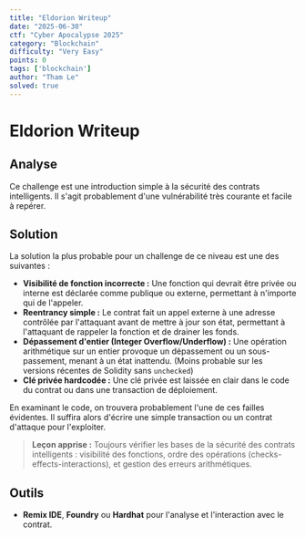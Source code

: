 ```yaml
---
title: "Eldorion Writeup"
date: "2025-06-30"
ctf: "Cyber Apocalypse 2025"
category: "Blockchain"
difficulty: "Very Easy"
points: 0
tags: ['blockchain']
author: "Tham Le"
solved: true
---
```


# Eldorion Writeup

## Analyse

Ce challenge est une introduction simple à la sécurité des contrats intelligents. Il s'agit probablement d'une vulnérabilité très courante et facile à repérer.

## Solution

La solution la plus probable pour un challenge de ce niveau est une des suivantes :

-   **Visibilité de fonction incorrecte :** Une fonction qui devrait être privée ou interne est déclarée comme publique ou externe, permettant à n'importe qui de l'appeler.
-   **Reentrancy simple :** Le contrat fait un appel externe à une adresse contrôlée par l'attaquant avant de mettre à jour son état, permettant à l'attaquant de rappeler la fonction et de drainer les fonds.
-   **Dépassement d'entier (Integer Overflow/Underflow) :** Une opération arithmétique sur un entier provoque un dépassement ou un sous-passement, menant à un état inattendu. (Moins probable sur les versions récentes de Solidity sans `unchecked`)
-   **Clé privée hardcodée :** Une clé privée est laissée en clair dans le code du contrat ou dans une transaction de déploiement.

En examinant le code, on trouvera probablement l'une de ces failles évidentes. Il suffira alors d'écrire une simple transaction ou un contrat d'attaque pour l'exploiter.

> **Leçon apprise :** Toujours vérifier les bases de la sécurité des contrats intelligents : visibilité des fonctions, ordre des opérations (checks-effects-interactions), et gestion des erreurs arithmétiques.

## Outils

-   **Remix IDE**, **Foundry** ou **Hardhat** pour l'analyse et l'interaction avec le contrat.
